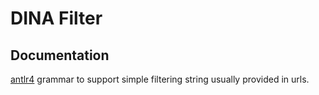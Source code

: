 # DINA Filter

## Documentation

[antlr4](https://www.antlr.org/) grammar to support simple filtering string usually provided in urls.
